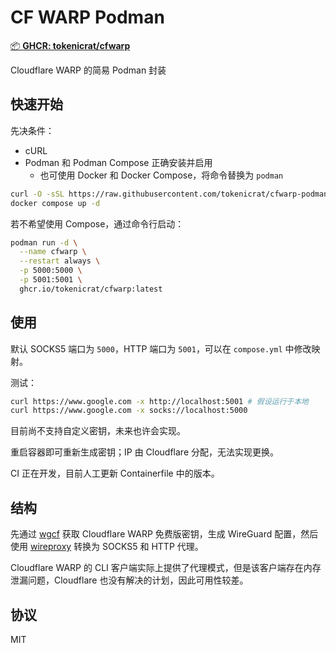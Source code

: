 # CF WARP Podman

[📦 **GHCR: tokenicrat/cfwarp**](https://ghcr.io/tokenicrat/cfwarp)

Cloudflare WARP 的简易 Podman 封装

## 快速开始

先决条件：

- cURL
- Podman 和 Podman Compose 正确安装并启用
  - 也可使用 Docker 和 Docker Compose，将命令替换为 `podman`

```bash
curl -O -sSL https://raw.githubusercontent.com/tokenicrat/cfwarp-podman/main/compose.yml
docker compose up -d
```

若不希望使用 Compose，通过命令行启动：

```bash
podman run -d \
  --name cfwarp \
  --restart always \
  -p 5000:5000 \
  -p 5001:5001 \
  ghcr.io/tokenicrat/cfwarp:latest

```

## 使用

默认 SOCKS5 端口为 `5000`，HTTP 端口为 `5001`，可以在 `compose.yml` 中修改映射。

测试：

```bash
curl https://www.google.com -x http://localhost:5001 # 假设运行于本地
curl https://www.google.com -x socks://localhost:5000
```

目前尚不支持自定义密钥，未来也许会实现。

重启容器即可重新生成密钥；IP 由 Cloudflare 分配，无法实现更换。

CI 正在开发，目前人工更新 Containerfile 中的版本。

## 结构

先通过 [wgcf](https://github.com/ViRb3/wgcf) 获取 Cloudflare WARP 免费版密钥，生成 WireGuard 配置，然后使用 [wireproxy](https://github.com/whyvl/wireproxy) 转换为 SOCKS5 和 HTTP 代理。

Cloudflare WARP 的 CLI 客户端实际上提供了代理模式，但是该客户端存在内存泄漏问题，Cloudflare 也没有解决的计划，因此可用性较差。

## 协议

MIT
